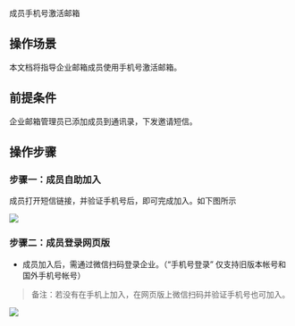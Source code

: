 成员手机号激活邮箱

## 操作场景

本文档将指导企业邮箱成员使用手机号激活邮箱。

## 前提条件

企业邮箱管理员已添加成员到通讯录，下发邀请短信。

## 操作步骤

### 步骤一：成员自助加入
成员打开短信链接，并验证手机号后，即可完成加入。如下图所示



![](http://p.qpic.cn/pic_wework/532577294/4e48b85e0968a3dac773f1e5a0cdf22424844b43790263e4/0)

### 步骤二：成员登录网页版

- 成员加入后，需通过微信扫码登录企业。（“手机号登录” 仅支持旧版本帐号和国外手机号帐号）

> 备注：若没有在手机上加入，在网页版上微信扫码并验证手机号也可加入。

![](http://p.qpic.cn/pic_wework/311314564/74729064ae39e8b40370b5c926c286f3d6acd1ba47565743/0)